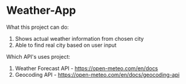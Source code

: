 # Weather-App

What this project can do:

1. Shows actual weather information from chosen city
2. Able to find real city based on user input


Which API's uses project:

1. Weather Forecast API - https://open-meteo.com/en/docs 
2. Geocoding API - https://open-meteo.com/en/docs/geocoding-api
